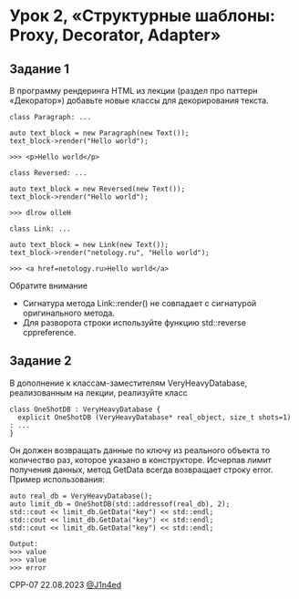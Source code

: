 # Урок 2, «Структурные шаблоны: Proxy, Decorator, Adapter»
## Задание 1

В программу рендеринга HTML из лекции (раздел про паттерн «Декоратор») добавьте новые классы для декорирования текста.

```
class Paragraph: ...

auto text_block = new Paragraph(new Text());
text_block->render("Hello world");

>>> <p>Hello world</p>
```
```
class Reversed: ...

auto text_block = new Reversed(new Text());
text_block->render("Hello world");

>>> dlrow olleH
```
```
class Link: ...

auto text_block = new Link(new Text());
text_block->render("netology.ru", "Hello world");

>>> <a href=netology.ru>Hello world</a>
```

Обратите внимание

- Сигнатура метода Link::render() не совпадает с сигнатурой оригинального метода.
- Для разворота строки используйте функцию std::reverse cppreference.

## Задание 2

В дополнение к классам-заместителям VeryHeavyDatabase, реализованным на лекции, реализуйте класс

```
class OneShotDB : VeryHeavyDatabase {
  explicit OneShotDB (VeryHeavyDatabase* real_object, size_t shots=1) : ...
}
```
Он должен возвращать данные по ключу из реального объекта то количество раз, которое указано в конструкторе. Исчерпав лимит получения данных, метод GetData всегда возвращает строку error. Пример использования:
```
auto real_db = VeryHeavyDatabase();
auto limit_db = OneShotDB(std::addressof(real_db), 2);
std::cout << limit_db.GetData("key") << std::endl;
std::cout << limit_db.GetData("key") << std::endl;
std::cout << limit_db.GetData("key") << std::endl;

Output:
>>> value
>>> value
>>> error
```

CPP-07
22.08.2023
[@J1n4ed](https://github.com/J1n4ed)
